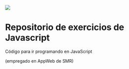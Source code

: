 <img src="https://irocho.files.wordpress.com/2012/10/rocho-950x264-e1350378609633.png">

# Repositorio de exercicios de Javascript
Código para ir programando en JavaScript

(empregado en AppWeb de SMR)
